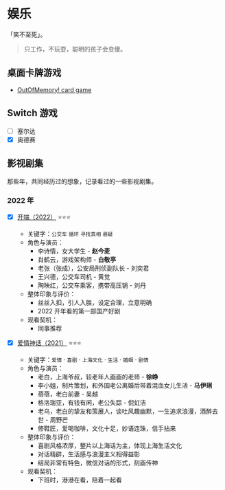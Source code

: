# 娱乐

「笑不至死」。

> 只工作，不玩耍，聪明的孩子会变傻。

## 桌面卡牌游戏

- [OutOfMemory! card game](https://playoutofmemory.com/)

## Switch 游戏

- [ ] 塞尔达
- [x] 奥德赛

## 影视剧集

那些年，共同经历过的想象，记录看过的一些影视剧集。

### 2022 年

- [x] [开端（2022）](https://movie.douban.com/subject/35332289/) ⭐️⭐️⭐️
    - 关键字：`公交车` `循环` `寻找真相` `悬疑`
    - 角色与演员：
        - 李诗情，女大学生 - **赵今麦**
        - 肖鹤云，游戏架构师 - **白敬亭**
        - 老张（张成），公安局刑侦副队长 - 刘奕君
        - 王兴德，公交车司机 - 黄觉
        - 陶映红，公交车乘客，携带高压锅 - 刘丹
    - 整体印象与评价：
        - 丝丝入扣，引人入胜，设定合理，立意明确
        - 2022 开年看的第一部国产好剧
    - 观看契机：
        - 同事推荐
        
- [x] [爱情神话（2021）](https://movie.douban.com/subject/35376457/) ⭐️⭐️⭐️
	- 关键字：`爱情` ·  `喜剧` · `上海文化` · `生活` · `婚姻` · `剧情`
	- 角色与演员：
		- 老白，上海爷叔，较老年人画画的老师 - **徐峥**
		- 李小姐，制片策划，和外国老公离婚后带着混血女儿生活 - **马伊琍**
		- 蓓蓓，老白前妻 - 吴越
		- 格洛瑞亚，有钱有闲，老公失踪 - 倪虹洁
		- 老乌，老白的挚友和策展人，谈吐风趣幽默，一生追求浪漫，酒醉去世 - 周野芒
		- 修鞋匠，爱喝咖啡，文化十足，妙语连珠，信手拈来
	- 整体印象与评价：
		- 喜剧风格浓厚，整片以上海话为主，体现上海生活文化
		- 对话精辟，生活感与浪漫主义相得益彰
		- 结局非常有特色，微信对话的形式，刻画传神
	- 观看契机：
		- 下班时，港港在看，陪着一起看
